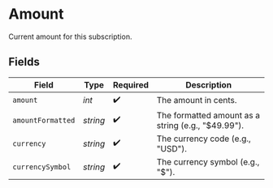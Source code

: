 # Amount

Current amount for this subscription.


## Fields

| Field                                              | Type                                               | Required                                           | Description                                        |
| -------------------------------------------------- | -------------------------------------------------- | -------------------------------------------------- | -------------------------------------------------- |
| `amount`                                           | *int*                                              | :heavy_check_mark:                                 | The amount in cents.                               |
| `amountFormatted`                                  | *string*                                           | :heavy_check_mark:                                 | The formatted amount as a string (e.g., "$49.99"). |
| `currency`                                         | *string*                                           | :heavy_check_mark:                                 | The currency code (e.g., "USD").                   |
| `currencySymbol`                                   | *string*                                           | :heavy_check_mark:                                 | The currency symbol (e.g., "$").                   |